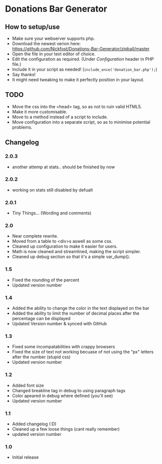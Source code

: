 Donations Bar Generator
===

How to setup/use
---
+ Make sure your webserver supports php.
+ Download the newest verion here: https://github.com/Nickfost/Donations-Bar-Generator/zipball/master
+ Open the file in your text editor of choice.
+ Edit the configuration as required. (Under _Configuration_ header in PHP file.)
+ Include it in your script as needed! (`include_once('donation_bar.php');`)
+ Say thanks!
+ It might need tweaking to make it perfectly position in your layout.

TODO
---
+ Move the css into the \<head\> tag, so as not to ruin valid HTML5.
+ Make it more customisable.
+ Move to a method instead of a script to include.
+ Move configuration into a separate script, so as to minimise potential problems.

Changelog
---
### 2.0.3
+ another attemp at stats.. should be finished by now
### 2.0.2
+ working on stats still disabled by defualt

### 2.0.1
+ Tiny Things... (Wording and comments)


### 2.0
+ Near complete rewrite.
+ Moved from a table to \<div\>s aswell as some css.
+ Cleaned up configuration to make it easier for users.
+ Math is now cleaned and streamlined, making the script simpler.
+ Cleaned up debug section so that it's a simple var_dump().

### 1.5
+ Fixed the rounding of the percent
+ Updated version number

### 1.4
+ Added the ability to change the color in the text displayed on the bar
+ Added the ability to limit the number of decimal places after the percentage can be displayed
+ Updated Version number & synced with GitHub

### 1.3
+ Fixed some incompatabilities with crappy browsers
+ Fixed the size of text not working becuase of not using the "px" letters after the number (stupid css)
+ Updated version number

### 1.2
+ Added font size
+ Changed breakline tag in debug to using paragraph tags
+ Color apeared in debug where defined (you'll see)
+ Updated version number

### 1.1
+ Added changelog (:D)
+ Cleaned up a few loose things (cant really remember)
+ updated version number

### 1.0
+ Initial release